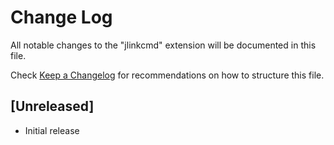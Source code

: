 # Change Log

All notable changes to the "jlinkcmd" extension will be documented in this file.

Check [Keep a Changelog](http://keepachangelog.com/) for recommendations on how to structure this file.

## [Unreleased]

- Initial release